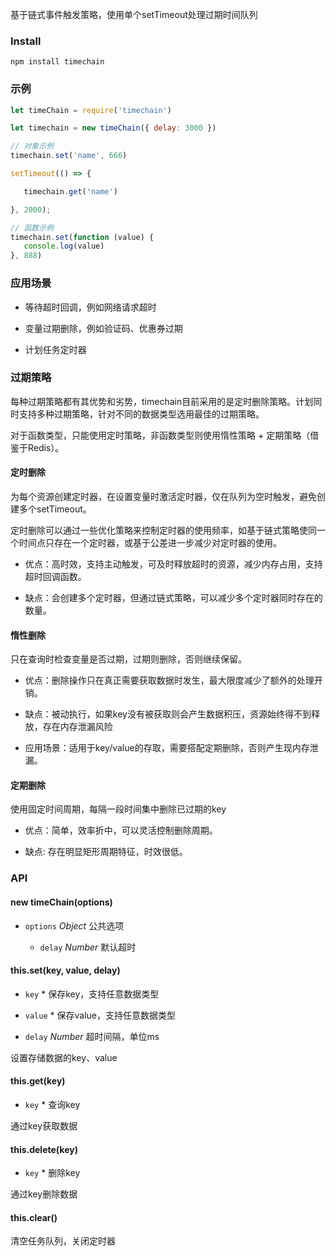 基于链式事件触发策略，使用单个setTimeout处理过期时间队列

### Install

```
npm install timechain
```

### 示例

```js
let timeChain = require('timechain')

let timechain = new timeChain({ delay: 3000 })

// 对象示例
timechain.set('name', 666)

setTimeout(() => {

   timechain.get('name')

}, 2000);

// 函数示例
timechain.set(function (value) {
   console.log(value)
}, 888)
```

### 应用场景

* 等待超时回调，例如网络请求超时

* 变量过期删除，例如验证码、优惠券过期

* 计划任务定时器


### 过期策略

每种过期策略都有其优势和劣势，timechain目前采用的是定时删除策略。计划同时支持多种过期策略，针对不同的数据类型选用最佳的过期策略。

对于函数类型，只能使用定时策略，非函数类型则使用惰性策略 + 定期策略（借鉴于Redis）。


#### 定时删除

为每个资源创建定时器，在设置变量时激活定时器，仅在队列为空时触发，避免创建多个setTimeout。

定时删除可以通过一些优化策略来控制定时器的使用频率，如基于链式策略使同一个时间点只存在一个定时器，或基于公差进一步减少对定时器的使用。

   * 优点：高时效，支持主动触发，可及时释放超时的资源，减少内存占用，支持超时回调函数。
   
   * 缺点：会创建多个定时器，但通过链式策略，可以减少多个定时器同时存在的数量。

#### 惰性删除

只在查询时检查变量是否过期，过期则删除，否则继续保留。

   * 优点：删除操作只在真正需要获取数据时发生，最大限度减少了额外的处理开销。
   
   * 缺点：被动执行，如果key没有被获取则会产生数据积压，资源始终得不到释放，存在内存泄漏风险

   * 应用场景：适用于key/value的存取，需要搭配定期删除，否则产生现内存泄漏。


#### 定期删除

使用固定时间周期，每隔一段时间集中删除已过期的key

   * 优点：简单，效率折中，可以灵活控制删除周期。

   * 缺点: 存在明显矩形周期特征，时效很低。


### API

#### new timeChain(options)

* `options` *Object* 公共选项

   * `delay` *Number* 默认超时


#### this.set(key, value, delay)

* `key` * 保存key，支持任意数据类型

* `value` * 保存value，支持任意数据类型

* `delay` *Number* 超时间隔，单位ms

设置存储数据的key、value


#### this.get(key)

* `key` * 查询key

通过key获取数据

#### this.delete(key)

* `key` * 删除key

通过key删除数据

#### this.clear()

清空任务队列，关闭定时器